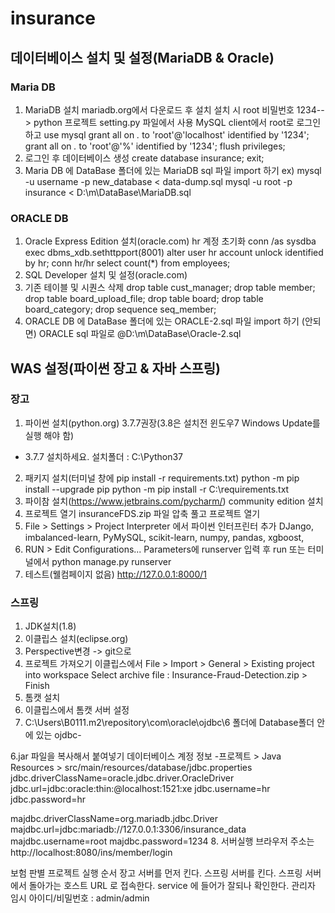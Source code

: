 # insurance

## 데이터베이스 설치 및 설정(MariaDB & Oracle)
### Maria DB
1. MariaDB 설치
mariadb.org에서 다운로드 후 설치
설치 시 root 비밀번호 1234--> python 프로젝트 setting.py 파일에서 사용
MySQL client에서 root로 로그인 하고
use mysql
grant all on *.* to 'root'@'localhost' identified by '1234';
grant all on *.* to 'root'@'%' identified by '1234';
flush privileges;
2. 로그인 후 데이터베이스 생성
create database insurance;
exit;
3. Maria DB 에 DataBase 폴더에 있는 MariaDB sql 파일 import 하기
ex) mysql -u username -p new_database < data-dump.sql
mysql -u root -p insurance < D:\m\DataBase\MariaDB.sql

### ORACLE DB
1. Oracle Express Edition 설치(oracle.com)
hr 계정 초기화
conn /as sysdba
exec dbms_xdb.sethttpport(8001)
alter user hr account unlock identified by hr;
conn hr/hr
select count(*) from employees;
2. SQL Developer 설치 및 설정(oracle.com)
3. 기존 테이블 및 시퀀스 삭제
drop table cust_manager;
drop table member;
drop table board_upload_file;
drop table board;
drop table board_category;
drop sequence seq_member;
4. ORACLE DB 에 DataBase 폴더에 있는 ORACLE-2.sql 파일 import 하기 (안되면) ORACLE sql 파일로
@D:\m\DataBase\Oracle-2.sql


## WAS 설정(파이썬 장고 & 자바 스프링)
### 장고
1. 파이썬 설치(python.org)
3.7.7권장(3.8은 설치전 윈도우7 Windows Update를 실행 해야 함)
* 3.7.7 설치하세요.
설치폴더 : C:\Python37
2. 패키지 설치(터미널 창에 pip install -r requirements.txt)
python -m pip install --upgrade pip
python -m pip install -r C:\requirements.txt
3. 파이참 설치(https://www.jetbrains.com/pycharm/)
community edition 설치
4. 프로젝트 열기
insuranceFDS.zip 파일 압축 풀고 프로젝트 열기
5. File > Settings > Project Interpreter 에서 파이썬 인터프린터 추가
DJango, imbalanced-learn, PyMySQL, scikit-learn, numpy, pandas, xgboost, 
6. RUN > Edit Configurations... 
Parameters에 runserver 입력 후 run
또는 터미널에서 python manage.py runserver
7. 테스트(웰컴페이지 없음)
http://127.0.0.1:8000/1

### 스프링
1. JDK설치(1.8)
2. 이클립스 설치(eclipse.org)
3. Perspective변경 -> git으로
4. 프로젝트 가져오기
이클립스에서 File > Import > General > Existing project into workspace
Select archive file : Insurance-Fraud-Detection.zip > Finish
5. 톰캣 설치
6. 이클립스에서 톰캣 서버 설정
7. C:\Users\B0111\.m2\repository\com\oracle\ojdbc\6 폴더에 Database폴더 안에 있는 ojdbc-

6.jar 파일을 복사해서 붙여넣기
데이터베이스 계정 정보
 -프로젝트 > Java Resources > src/main/resources/database/jdbc.properties
jdbc.driverClassName=oracle.jdbc.driver.OracleDriver
jdbc.url=jdbc:oracle:thin:@localhost:1521:xe
jdbc.username=hr
jdbc.password=hr

majdbc.driverClassName=org.mariadb.jdbc.Driver
majdbc.url=jdbc:mariadb://127.0.0.1:3306/insurance_data
majdbc.username=root
majdbc.password=1234
8. 서버실행
브라우저 주소는 http://localhost:8080/ins/member/login


보험 판별 프로젝트 실행 순서
장고 서버를 먼저 킨다.
스프링 서버를 킨다.
스프링 서버에서 돌아가는 호스트 URL 로 접속한다.
service 에 들어가 잘되나 확인한다.
관리자 임시 아이디/비밀번호 : admin/admin

